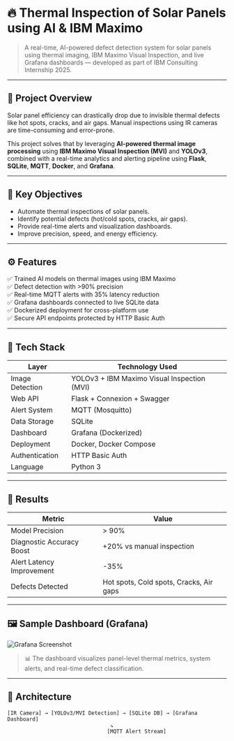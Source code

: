 # 🔥 Thermal Inspection of Solar Panels using AI & IBM Maximo

> A real-time, AI-powered defect detection system for solar panels using thermal imaging, IBM Maximo Visual Inspection, and live Grafana dashboards — developed as part of IBM Consulting Internship 2025.

---

## 📌 Project Overview

Solar panel efficiency can drastically drop due to invisible thermal defects like hot spots, cracks, and air gaps. Manual inspections using IR cameras are time-consuming and error-prone.

This project solves that by leveraging **AI-powered thermal image processing** using **IBM Maximo Visual Inspection (MVI)** and **YOLOv3**, combined with a real-time analytics and alerting pipeline using **Flask**, **SQLite**, **MQTT**, **Docker**, and **Grafana**.

---

## 🎯 Key Objectives

- Automate thermal inspections of solar panels.
- Identify potential defects (hot/cold spots, cracks, air gaps).
- Provide real-time alerts and visualization dashboards.
- Improve precision, speed, and energy efficiency.

---

## ⚙️ Features

✅ Trained AI models on thermal images using IBM Maximo  
✅ Defect detection with >90% precision  
✅ Real-time MQTT alerts with 35% latency reduction  
✅ Grafana dashboards connected to live SQLite data  
✅ Dockerized deployment for cross-platform use  
✅ Secure API endpoints protected by HTTP Basic Auth

---

## 🧠 Tech Stack

| Layer             | Technology Used                                     |
|------------------|------------------------------------------------------|
| Image Detection  | YOLOv3 + IBM Maximo Visual Inspection (MVI)         |
| Web API          | Flask + Connexion + Swagger                         |
| Alert System     | MQTT (Mosquitto)                                     |
| Data Storage     | SQLite                                               |
| Dashboard        | Grafana (Dockerized)                                 |
| Deployment       | Docker, Docker Compose                               |
| Authentication   | HTTP Basic Auth                                      |
| Language         | Python 3                                             |

---

## 🧪 Results

| Metric                     | Value                        |
|---------------------------|------------------------------|
| Model Precision            | > 90%                        |
| Diagnostic Accuracy Boost  | +20% vs manual inspection    |
| Alert Latency Improvement  | -35%                         |
| Defects Detected           | Hot spots, Cold spots, Cracks, Air gaps |

---

## 🖼️ Sample Dashboard (Grafana)

![Grafana Screenshot](thermal-solar-inspection/grafana-dashboard.png)

> 📊 The dashboard visualizes panel-level thermal metrics, system alerts, and real-time defect classification.

---

## 🧭 Architecture

```
[IR Camera] → [YOLOv3/MVI Detection] → [SQLite DB] → [Grafana Dashboard]
                                 ↘
                                [MQTT Alert Stream]
